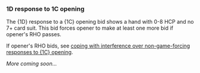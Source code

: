 ### <a name="1D_response_to_1C_opening"> 1D response to 1C opening

The {1D} response to a {1C} opening bid shows a hand with 0-8 HCP and no 7+ card suit. This bid forces opener to make at least one more bid if opener's RHO passes.

If opener's RHO bids, see [coping with interference over non-game-forcing responses to {1C} opening](#-coping-with-interference-over-non-game-forcing-responses-to-1c-opening).

_More coming soon..._
